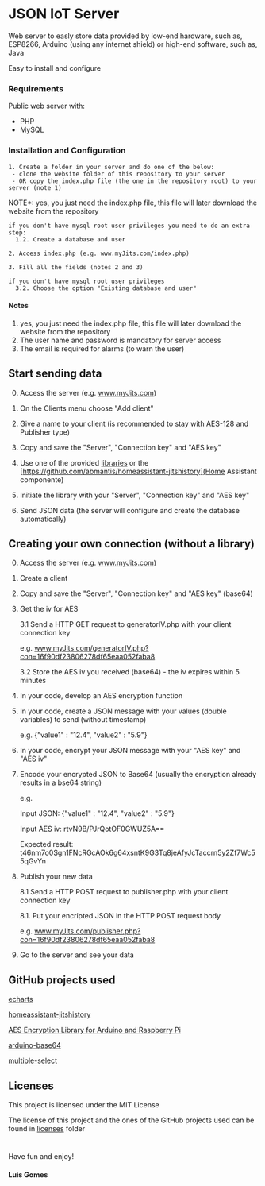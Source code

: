 # JSON IoT Server
Web server to easly store data provided by low-end hardware, such as, ESP8266, Arduino (using any internet shield) or high-end software, such as, Java

Easy to install and configure

### Requirements

Public web server with:
 - PHP
 - MySQL

### Installation and Configuration

```
1. Create a folder in your server and do one of the below:
 - clone the website folder of this repository to your server
 - OR copy the index.php file (the one in the repository root) to your server (note 1)
```
NOTE*: yes, you just need the index.php file, this file will later download the website from the repository
```
if you don't have mysql root user privileges you need to do an extra step:
  1.2. Create a database and user
```
```
2. Access index.php (e.g. www.myJits.com/index.php)
```
```
3. Fill all the fields (notes 2 and 3)
```
```
if you don't have mysql root user privileges
  3.2. Choose the option "Existing database and user"
```

#### Notes
1. yes, you just need the index.php file, this file will later download the website from the repository
2. The user name and password is mandatory for server access
3. The email is required for alarms (to warn the user)

## Start sending data

0. Access the server (e.g. www.myJits.com)

1. On the Clients menu choose "Add client"

2. Give a name to your client (is recommended to stay with AES-128 and Publisher type)

2. Copy and save the "Server", "Connection key" and "AES key"

3. Use one of the provided [libraries](libraries) or the [https://github.com/abmantis/homeassistant-jitshistory](Home Assistant componente)

4. Initiate the library with your "Server", "Connection key" and "AES key"

5. Send JSON data (the server will configure and create the database automatically)


## Creating your own connection (without a library)

0. Access the server (e.g. www.myJits.com)

1. Create a client

2. Copy and save the "Server", "Connection key" and "AES key" (base64)

3. Get the iv for AES

   3.1 Send a HTTP GET request to generatorIV.php with your client connection key
   
   e.g. www.myJits.com/generatorIV.php?con=16f90df23806278df65eaa052faba8
   
   3.2 Store the AES iv you received (base64) - the iv expires within 5 minutes

4. In your code, develop an AES encryption function

5. In your code, create a JSON message with your values (double variables) to send (without timestamp)

   e.g. {"value1" : "12.4", "value2" : "5.9"}

6. In your code, encrypt your JSON message with your "AES key" and "AES iv"

7. Encode your encrypted JSON to Base64 (usually the encryption already results in a bse64 string)

   e.g. 
   
   Input JSON: {"value1" : "12.4", "value2" : "5.9"}
   
   Input AES iv: rtvN9B/PJrQotOF0GWUZ5A==
   
   Expected result: t46nm7o0Sgn1FNcRGcAOk6g64xsntK9G3Tq8jeAfyJcTaccrn5y2Zf7Wc55qGvYn

8. Publish your new data

   8.1 Send a HTTP POST request to publisher.php with your client connection key

   8.1. Put your encripted JSON in the HTTP POST request body

   e.g. www.myJits.com/publisher.php?con=16f90df23806278df65eaa052faba8

9. Go to the server and see your data

## GitHub projects used

[echarts](https://github.com/ecomfe/echarts)

[homeassistant-jitshistory](https://github.com/abmantis/homeassistant-jitshistory)

[AES Encryption Library for Arduino and Raspberry Pi](https://github.com/spaniakos/AES)

[arduino-base64](https://github.com/adamvr/arduino-base64)

[multiple-select](https://github.com/wenzhixin/multiple-select)

## Licenses

This project is licensed under the MIT License

The license of this project and the ones of the GitHub projects used can be found in [licenses](licenses) folder

#
Have fun and enjoy!

#### Luis Gomes
